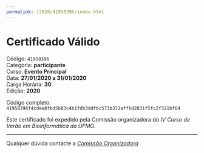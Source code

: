 ```yaml
---
permalink: /2020/41958396/index.html
---
```


# Certificado Válido

Código: `41958396`<br>
Categoria: **participante**<br>
Curso: **Evento Principal**<br>
Data: **27/01/2020 a 31/01/2020**<br>
Carga Horária: **30**<br>
Edição: **2020**<br>


Código completo: `41958396f4cdea8fbd5b83c4b1fdb3ddfbc573b372aff6d2831f5fc2f321bf64`


Este certificado foi expedido pela Comissão organizadora do *IV Curso de Verão em Bioinformática da UFMG*.

----

Qualquer dúvida contacte a [_Comissão Organizadora_](<mailto:cursobioinfoufmg@gmail.com$subject=[Certificados]>)

